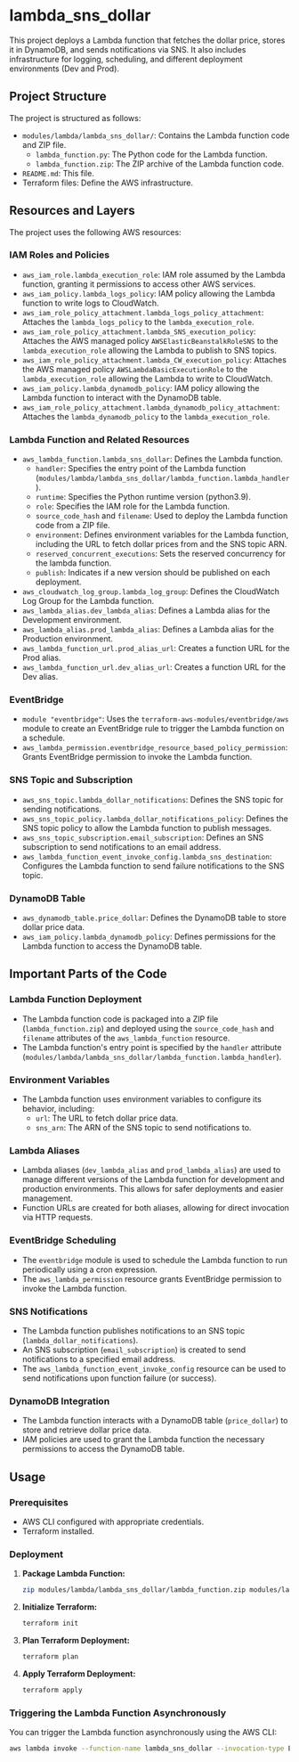 # lambda_sns_dollar

This project deploys a Lambda function that fetches the dollar price, stores it in DynamoDB, and sends notifications via SNS. It also includes infrastructure for logging, scheduling, and different deployment environments (Dev and Prod).

## Project Structure

The project is structured as follows:

-   `modules/lambda/lambda_sns_dollar/`: Contains the Lambda function code and ZIP file.
    -   `lambda_function.py`: The Python code for the Lambda function.
    -   `lambda_function.zip`: The ZIP archive of the Lambda function code.
-   `README.md`: This file.
-   Terraform files: Define the AWS infrastructure.

## Resources and Layers

The project uses the following AWS resources:

###   IAM Roles and Policies

-   `aws_iam_role.lambda_execution_role`:  IAM role assumed by the Lambda function, granting it permissions to access other AWS services.
-   `aws_iam_policy.lambda_logs_policy`: IAM policy allowing the Lambda function to write logs to CloudWatch.
-   `aws_iam_role_policy_attachment.lambda_logs_policy_attachment`: Attaches the `lambda_logs_policy` to the `lambda_execution_role`.
-   `aws_iam_role_policy_attachment.lambda_SNS_execution_policy`: Attaches the AWS managed policy `AWSElasticBeanstalkRoleSNS` to the `lambda_execution_role` allowing the Lambda to publish to SNS topics.
-   `aws_iam_role_policy_attachment.lambda_CW_execution_policy`: Attaches the AWS managed policy `AWSLambdaBasicExecutionRole` to the `lambda_execution_role` allowing the Lambda to write to CloudWatch.
-   `aws_iam_policy.lambda_dynamodb_policy`: IAM policy allowing the Lambda function to interact with the DynamoDB table.
-   `aws_iam_role_policy_attachment.lambda_dynamodb_policy_attachment`: Attaches the `lambda_dynamodb_policy` to the `lambda_execution_role`.

###   Lambda Function and Related Resources

-   `aws_lambda_function.lambda_sns_dollar`: Defines the Lambda function.
    -   `handler`:  Specifies the entry point of the Lambda function (`modules/lambda/lambda_sns_dollar/lambda_function.lambda_handler`).
    -   `runtime`:  Specifies the Python runtime version (python3.9).
    -   `role`:  Specifies the IAM role for the Lambda function.
    -   `source_code_hash` and `filename`:  Used to deploy the Lambda function code from a ZIP file.
    -   `environment`: Defines environment variables for the Lambda function, including the URL to fetch dollar prices from and the SNS topic ARN.
    -   `reserved_concurrent_executions`: Sets the reserved concurrency for the lambda function.
    -   `publish`:  Indicates if a new version should be published on each deployment.
-   `aws_cloudwatch_log_group.lambda_log_group`:  Defines the CloudWatch Log Group for the Lambda function.
-   `aws_lambda_alias.dev_lambda_alias`: Defines a Lambda alias for the Development environment.
-   `aws_lambda_alias.prod_lambda_alias`: Defines a Lambda alias for the Production environment.
-   `aws_lambda_function_url.prod_alias_url`: Creates a function URL for the Prod alias.
-   `aws_lambda_function_url.dev_alias_url`: Creates a function URL for the Dev alias.

###   EventBridge

-   `module "eventbridge"`:  Uses the `terraform-aws-modules/eventbridge/aws` module to create an EventBridge rule to trigger the Lambda function on a schedule.
-   `aws_lambda_permission.eventbridge_resource_based_policy_permission`: Grants EventBridge permission to invoke the Lambda function.

###   SNS Topic and Subscription

-   `aws_sns_topic.lambda_dollar_notifications`: Defines the SNS topic for sending notifications.
-   `aws_sns_topic_policy.lambda_dollar_notifications_policy`:  Defines the SNS topic policy to allow the Lambda function to publish messages.
-   `aws_sns_topic_subscription.email_subscription`: Defines an SNS subscription to send notifications to an email address.
-   `aws_lambda_function_event_invoke_config.lambda_sns_destination`: Configures the Lambda function to send failure notifications to the SNS topic.

###   DynamoDB Table

-   `aws_dynamodb_table.price_dollar`: Defines the DynamoDB table to store dollar price data.
-   `aws_iam_policy.lambda_dynamodb_policy`: Defines permissions for the Lambda function to access the DynamoDB table.

## Important Parts of the Code

###   Lambda Function Deployment

-   The Lambda function code is packaged into a ZIP file (`lambda_function.zip`) and deployed using the `source_code_hash` and `filename` attributes of the `aws_lambda_function` resource.
-   The Lambda function's entry point is specified by the `handler` attribute (`modules/lambda/lambda_sns_dollar/lambda_function.lambda_handler`).

###   Environment Variables

-   The Lambda function uses environment variables to configure its behavior, including:
    -   `url`: The URL to fetch dollar price data.
    -   `sns_arn`: The ARN of the SNS topic to send notifications to.

###   Lambda Aliases

-   Lambda aliases (`dev_lambda_alias` and `prod_lambda_alias`) are used to manage different versions of the Lambda function for development and production environments. This allows for safer deployments and easier management.
-   Function URLs are created for both aliases, allowing for direct invocation via HTTP requests.

###   EventBridge Scheduling

-   The `eventbridge` module is used to schedule the Lambda function to run periodically using a cron expression.
-   The `aws_lambda_permission` resource grants EventBridge permission to invoke the Lambda function.

###   SNS Notifications

-   The Lambda function publishes notifications to an SNS topic (`lambda_dollar_notifications`).
-   An SNS subscription (`email_subscription`) is created to send notifications to a specified email address.
-   The `aws_lambda_function_event_invoke_config` resource can be used to send notifications upon function failure (or success).

###   DynamoDB Integration

-   The Lambda function interacts with a DynamoDB table (`price_dollar`) to store and retrieve dollar price data.
-   IAM policies are used to grant the Lambda function the necessary permissions to access the DynamoDB table.

## Usage

###   Prerequisites

-   AWS CLI configured with appropriate credentials.
-   Terraform installed.

###   Deployment

1.  **Package Lambda Function:**
    ```bash
    zip modules/lambda/lambda_sns_dollar/lambda_function.zip modules/lambda/lambda_sns_dollar/lambda_function.py
    ```
2.  **Initialize Terraform:**
    ```bash
    terraform init
    ```
3.  **Plan Terraform Deployment:**
    ```bash
    terraform plan
    ```
4.  **Apply Terraform Deployment:**
    ```bash
    terraform apply
    ```

###   Triggering the Lambda Function Asynchronously

You can trigger the Lambda function asynchronously using the AWS CLI:

```bash
aws lambda invoke --function-name lambda_sns_dollar --invocation-type Event response.json
```